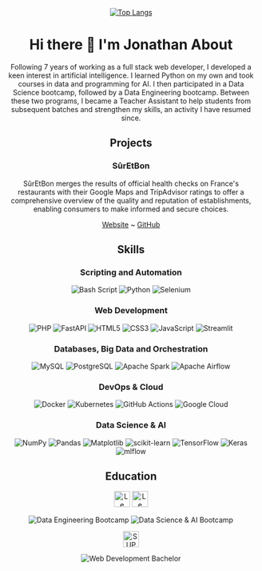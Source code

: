 <div align="center">

[![Top Langs](https://github-readme-stats-virid-one-95.vercel.app/api/top-langs/?username=j-about&size_weight=0&count_weight=1&exclude_repo=j-about,github-readme-stats&langs_count=20&layout=donut)](https://github.com/anuraghazra/github-readme-stats)

# Hi there 👋 I'm Jonathan About

Following 7 years of working as a full stack web developer, I developed a keen interest in artificial intelligence. I learned Python on my own and took courses in data and programming for AI. I then participated in a Data Science bootcamp, followed by a Data Engineering bootcamp. Between these two programs, I became a Teacher Assistant to help students from subsequent batches and strengthen my skills, an activity I have resumed since.

## Projects

### SûrEtBon

SûrEtBon merges the results of official health checks on France's restaurants with their Google Maps and TripAdvisor ratings to offer a comprehensive overview of the quality and reputation of establishments, enabling consumers to make informed and secure choices.

[Website](https://suretbon.fr) ~ [GitHub](https://github.com/SurEtBon)

## Skills

### Scripting and Automation

![Bash Script](https://img.shields.io/badge/bash_script-%23121011.svg?style=flat-square&logo=gnu-bash&logoColor=white)
![Python](https://img.shields.io/badge/python-3670A0?style=flat-square&logo=python&logoColor=ffdd54)
![Selenium](https://img.shields.io/badge/-selenium-%43B02A?style=flat-square&logo=selenium&logoColor=white)

### Web Development

![PHP](https://img.shields.io/badge/php-%23777BB4.svg?style=flat-square&logo=php&logoColor=white)
![FastAPI](https://img.shields.io/badge/FastAPI-005571?style=flat-square&logo=fastapi)
![HTML5](https://img.shields.io/badge/html5-%23E34F26.svg?style=flat-square&logo=html5&logoColor=white)
![CSS3](https://img.shields.io/badge/css3-%231572B6.svg?style=flat-square&logo=css3&logoColor=white)
![JavaScript](https://img.shields.io/badge/javascript-%23323330.svg?style=flat-square&logo=javascript&logoColor=%23F7DF1E)
![Streamlit](https://img.shields.io/badge/Streamlit-%23FE4B4B.svg?style=flat-square&logo=streamlit&logoColor=white)

### Databases, Big Data and Orchestration

![MySQL](https://img.shields.io/badge/mysql-4479A1.svg?style=flat-square&logo=mysql&logoColor=white)
![PostgreSQL](https://img.shields.io/badge/postgres-%23316192.svg?style=flat-square&logo=postgresql&logoColor=white)
![Apache Spark](https://img.shields.io/badge/Apache%20Spark-FDEE21?style=flat-square&logo=apachespark&logoColor=black)
![Apache Airflow](https://img.shields.io/badge/Apache%20Airflow-017CEE?style=flat-square&logo=Apache%20Airflow&logoColor=white)

### DevOps & Cloud

![Docker](https://img.shields.io/badge/docker-%230db7ed.svg?style=flat-square&logo=docker&logoColor=white)
![Kubernetes](https://img.shields.io/badge/kubernetes-%23326ce5.svg?style=flat-square&logo=kubernetes&logoColor=white)
![GitHub Actions](https://img.shields.io/badge/github%20actions-%232671E5.svg?style=flat-square&logo=githubactions&logoColor=white)
![Google Cloud](https://img.shields.io/badge/GoogleCloud-%234285F4.svg?style=flat-square&logo=google-cloud&logoColor=white)

### Data Science & AI

![NumPy](https://img.shields.io/badge/numpy-%23013243.svg?style=flat-square&logo=numpy&logoColor=white)
![Pandas](https://img.shields.io/badge/pandas-%23150458.svg?style=flat-square&logo=pandas&logoColor=white)
![Matplotlib](https://img.shields.io/badge/Matplotlib-%23ffffff.svg?style=flat-square&logo=Matplotlib&logoColor=black)
![scikit-learn](https://img.shields.io/badge/scikit--learn-%23F7931E.svg?style=flat-square&logo=scikit-learn&logoColor=white)
![TensorFlow](https://img.shields.io/badge/TensorFlow-%23FF6F00.svg?style=flat-square&logo=TensorFlow&logoColor=white)
![Keras](https://img.shields.io/badge/Keras-%23D00000.svg?style=flat-square&logo=Keras&logoColor=white)
![mlflow](https://img.shields.io/badge/mlflow-%23d9ead3.svg?style=flat-square&logo=mlflow&logoColor=blue)

## Education

<img style="height:32px;" src="https://github.com/j-about/j-about/blob/master/logo_lewagon_light.svg#gh-dark-mode-only" alt="Le Wagon" />
<img style="height:32px;" src="https://github.com/j-about/j-about/blob/master/logo_lewagon_dark.svg#gh-light-mode-only" alt="Le Wagon" />

![Data Engineering Bootcamp](https://img.shields.io/badge/Data_Engineering_Bootcamp-Nov_2024-darkgreen?style=flat-square)
![Data Science & AI Bootcamp](https://img.shields.io/badge/Data_Science_&_AI_Bootcamp-Jun_2024-darkgreen?style=flat-square)

<img style="height:32px;" src="https://cdn.brandfetch.io/idz6UT5CRI/w/240/h/117/theme/dark/logo.png?c=1dxbfHSJFAPEGdCLU4o5B" alt="SUPDEWEB" />

![Web Development Bachelor](https://img.shields.io/badge/Web_Development_Bachelor-Jun_2016-darkgreen?style=flat-square)

</div>
